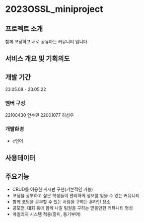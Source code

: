 # 2023OSSL_miniproject

## 프로젝트 소개
함께 코딩하고 서로 공유하는 커뮤니티 입니다.

## 서비스 개요 및 기획의도

## 개발 기간
23.05.08 - 23.05.22

### 멤버 구성
22100430 안수민
22001077 허성우

### 개발환경
- c언어

## 사용데이터

## 주요기능
- CRUD를 이용한 게시판 구현(기본적인 기능)
- 코딩을 공부하고 싶은 학생들이 편리하게 정보를 얻을 수 있는 커뮤니티
- 함께 코딩을 공부할 수 있는 사람을 구하는 온라인 장소
- 공모전, 대회 등에 함께 나갈 팀원을 구하는 믿을만한 커뮤니티 형성 
- 마일리지 시스템 적용(흥미, 동기부여)
